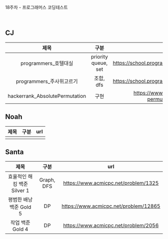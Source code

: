 18주차 - 프로그래머스 코딩테스트

</br>

## CJ

|제목|구분|url|
|:------:|:---:|:---:|
|programmers_호텔대실|priority queue, set|https://school.programmers.co.kr/learn/courses/30/lessons/155651|
|programmers_주사위고르기|조합, dfs|https://school.programmers.co.kr/learn/courses/30/lessons/258709|
|hackerrank_AbsolutePermutation|구현|https://www.hackerrank.com/challenges/absolute-permutation/problem?isFullScreen=true|

## Noah

| 제목 | 구분 | url |
|:------:|:---:|:---:|
||||

## Santa

|제목|구분|url|
|:------:|:---:|:---:|
|효율적인 해킹 백준 Silver 1|Graph, DFS|https://www.acmicpc.net/problem/1325|
|평범한 배낭 백준 Gold 5|DP|https://www.acmicpc.net/problem/12865|
|작업 백준 Gold 4|DP|https://www.acmicpc.net/problem/2056|
